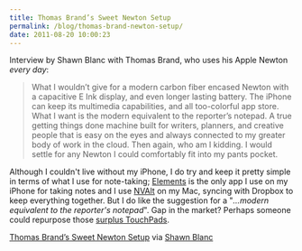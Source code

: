 ```yaml
---
title: Thomas Brand’s Sweet Newton Setup
permalink: /blog/thomas-brand-newton-setup/
date: 2011-08-20 10:00:23
---
```


Interview by Shawn Blanc with Thomas Brand, who uses his Apple Newton _every day_: 

> What I wouldn’t give for a modern carbon fiber encased Newton with a capacitive E Ink display, and even longer lasting battery. The iPhone can keep its multimedia capabilities, and all too-colorful app store. What I want is the modern equivalent to the reporter’s notepad. A true getting things done machine built for writers, planners, and creative people that is easy on the eyes and always connected to my greater body of work in the cloud. Then again, who am I kidding. I would settle for any Newton I could comfortably fit into my pants pocket.

Although I couldn't live without my iPhone, I do try and keep it pretty simple in terms of what I use for note-taking; [Elements](http://www.secondgearsoftware.com/elements/) is the only app I use on my iPhone for taking notes and I use [NVAlt](http://brettterpstra.com/project/nvalt/) on my Mac, syncing with Dropbox to keep everything together. But I do like the suggestion for a "_…modern equivalent to the reporter's notepad_". Gap in the market? Perhaps someone could repurpose those [surplus TouchPads](http://shawnblanc.net/2011-08-touchpad-ideas/). 

[Thomas Brand’s Sweet Newton Setup](http://shawnblanc.net/2011-08-thomas-brand-sweet-newton/) via [Shawn Blanc](http://twitter.com/shawnblanc)